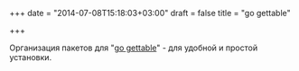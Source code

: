 +++
date = "2014-07-08T15:18:03+03:00"
draft = false
title = "go gettable"

+++

<p>Организация пакетов для &quot;<a href="http://blog.turret.io/organizing-go-code-to-be-go-gettable/">go&nbsp;gettable</a>&quot; - для удобной и простой установки.</p>

